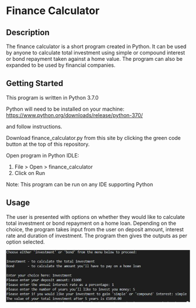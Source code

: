 # Finance Calculator

## Description
The finance calculator is a short program created in Python. It can be used by anyone to calculate total investment using simple or compound interest or bond repayment taken 
against a home value. The program can also be expanded to be used by financial companies.

## Getting Started
This program is written in Python 3.7.0

Python will need to be installed on your machine:
https://www.python.org/downloads/release/python-370/

and follow instructions.

Download finance_calculator.py from this site by clicking the green code button at the top of this repository.

Open program in Python IDLE: 
1) File > Open > finance_calculator
2) Click on Run

Note: This program can be run on any IDE supporting Python

## Usage
The user is presented with options on whether they would like to calculate total investment or bond repayment on a home loan.
Depending on the choice, the program takes input from the user on deposit amount, interest rate and duration of investment.
The program then gives the outputs as per option selected. 

![Sample of calculator](finance_calculator_sample_view.JPG)
